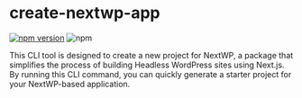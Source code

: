 # create-nextwp-app

[![npm version](https://badge.fury.io/js/create-nextwp-app.svg)](https://badge.fury.io/js/create-nextwp-app) ![npm](https://img.shields.io/npm/dw/create-nextwp-app)

This CLI tool is designed to create a new project for NextWP, a package that simplifies the process of building Headless WordPress sites using Next.js. By running this CLI command, you can quickly generate a starter project for your NextWP-based application.
